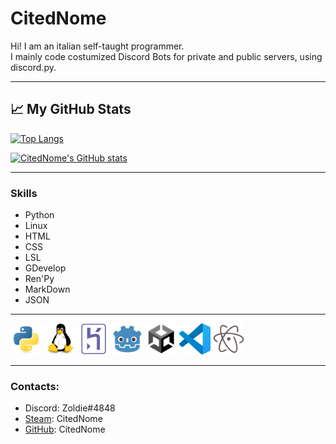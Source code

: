 # CitedNome
Hi! I am an italian self-taught programmer. <br />
I mainly code costumized Discord Bots for private and public servers, using discord.py.

***

## &#x1f4c8; My GitHub Stats

[![Top Langs](https://github-readme-stats.vercel.app/api/top-langs/?username=CitedNome&hide=java,html,css&theme=radical)](https://github.com/anuraghazra/github-readme-stats)

[![CitedNome's GitHub stats](https://github-readme-stats.vercel.app/api?username=CitedNome&theme=radical)](https://github.com/anuraghazra/github-readme-stats)

***

### Skills
- Python
- Linux
- HTML
- CSS
- LSL
- GDevelop
- Ren'Py
- MarkDown
- JSON
***
<img src="https://raw.githubusercontent.com/devicons/devicon/2ae2a900d2f041da66e950e4d48052658d850630/icons/python/python-original.svg" alt="Python" width="50" height="50"> <img src="https://raw.githubusercontent.com/devicons/devicon/2ae2a900d2f041da66e950e4d48052658d850630/icons/linux/linux-original.svg" alt="Linux" width="50" height="50"> <img src="https://raw.githubusercontent.com/devicons/devicon/2ae2a900d2f041da66e950e4d48052658d850630/icons/heroku/heroku-original.svg" alt="Heroku" width="50" height="50"> <img src="https://raw.githubusercontent.com/devicons/devicon/2ae2a900d2f041da66e950e4d48052658d850630/icons/godot/godot-original.svg" alt="Godot" width="50" height="50"> <img src="https://raw.githubusercontent.com/devicons/devicon/2ae2a900d2f041da66e950e4d48052658d850630/icons/unity/unity-original.svg" alt="Unity" width="50" height="50"> <img src="https://raw.githubusercontent.com/devicons/devicon/2ae2a900d2f041da66e950e4d48052658d850630/icons/vscode/vscode-original.svg" alt="Visual Studio Code" width="50" height="50"> <img src="https://raw.githubusercontent.com/devicons/devicon/2ae2a900d2f041da66e950e4d48052658d850630/icons/atom/atom-original.svg" alt="Atom" width="50" height="50">

***

### Contacts:
- Discord: Zoldie#4848
- [Steam](https://steamcommunity.com/profiles/76561198870819840/): CitedNome
- [GitHub](https://github.com/CitedNome): CitedNome
